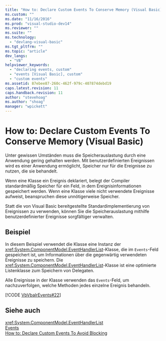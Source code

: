 ```yaml
---
title: "How to: Declare Custom Events To Conserve Memory (Visual Basic) | Microsoft Docs"
ms.custom: ""
ms.date: "11/16/2016"
ms.prod: "visual-studio-dev14"
ms.reviewer: ""
ms.suite: ""
ms.technology: 
  - "devlang-visual-basic"
ms.tgt_pltfrm: ""
ms.topic: "article"
dev_langs: 
  - "VB"
helpviewer_keywords: 
  - "declaring events, custom"
  - "events [Visual Basic], custom"
  - "custom events"
ms.assetid: 87ebee87-260c-462f-979c-407874debd19
caps.latest.revision: 11
caps.handback.revision: 11
author: "stevehoag"
ms.author: "shoag"
manager: "wpickett"
---
```

# How to: Declare Custom Events To Conserve Memory (Visual Basic)
Unter gewissen Umständen muss die Speicherauslastung durch eine Anwendung gering gehalten werden.  Mit benutzerdefinierten Ereignissen wird es einer Anwendung ermöglicht, Speicher nur für die Ereignisse zu nutzen, die sie behandelt.  
  
 Wenn eine Klasse ein Ereignis deklariert, belegt der Compiler standardmäßig Speicher für ein Feld, in dem Ereignisinformationen gespeichert werden.  Wenn eine Klasse viele nicht verwendete Ereignisse aufweist, beanspruchen diese unnötigerweise Speicher.  
  
 Statt die von Visual Basic bereitgestellte Standardimplementierung von Ereignissen zu verwenden, können Sie die Speicherauslastung mithilfe benutzerdefinierter Ereignisse sorgfältiger verwalten.  
  
## Beispiel  
 In diesem Beispiel verwendet die Klasse eine Instanz der <xref:System.ComponentModel.EventHandlerList>\-Klasse, die im `Events`\-Feld gespeichert ist, um Informationen über die gegenwärtig verwendeten Ereignisse zu speichern.  Die <xref:System.ComponentModel.EventHandlerList>\-Klasse ist eine optimierte Listenklasse zum Speichern von Delegaten.  
  
 Alle Ereignisse in der Klasse verwenden das `Events`\-Feld, um nachzuverfolgen, welche Methoden jedes einzelne Ereignis behandeln.  
  
 [!CODE [VbVbalrEvents#22](../CodeSnippet/VS_Snippets_VBCSharp/VbVbalrEvents#22)]  
  
## Siehe auch  
 <xref:System.ComponentModel.EventHandlerList>   
 [Events](../../../../visual-basic/programming-guide/language-features/events/events.md)   
 [How to: Declare Custom Events To Avoid Blocking](../../../../visual-basic/programming-guide/language-features/events/how-to-declare-custom-events-to-avoid-blocking.md)